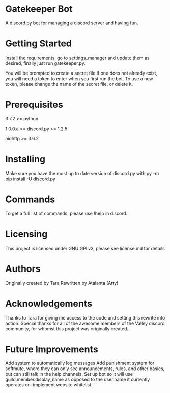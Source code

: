 # Gatekeeper Bot
 A discord.py bot for managing a discord server and having fun.
 
# Getting Started
 Install the requirements, go to settings_manager and update them as desired,
 finally just run gatekeeper.py.
 
 You will be prompted to create a secret file if one does not already exist,
 you will need a token to enter when you first run the bot. To use a new 
 token, please change the name of the secret file, or delete it.
 
 # Prerequisites
  3.7.2 >= python
  
  1.0.0.a >= discord.py >= 1.2.5
  
  aiohttp >= 3.6.2
  
 # Installing
  Make sure you have the most up to date version of discord.py with
  py -m pip install -U discord.py

# Commands
 To get a full list of commands, please use !help in discord.
  
# Licensing
 This project is licensed under GNU GPLv3, please see license.md for details

# Authors
 Originally created by Tara
 Rewritten by Atalanta (Atty)

# Acknowledgements
 Thanks to Tara for giving me access to the code and setting this rewrite
 into action.
 Special thanks for all of the awesome members of the Valley discord
 community, for whomst this project was originally created.
 
# Future Improvements
 Add system to automatically log messages
 Add punishment system for softmute, where they can only see announcements,
  rules, and other basics, but can still talk in the help channels.
 Set up bot so it will use guild.member.display_name as opposed to the
  user.name it currently operates on.
 implement website whitelist.
 
